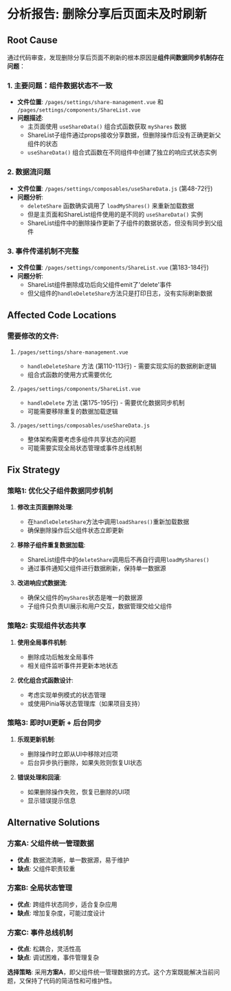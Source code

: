 # 分析报告: 删除分享后页面未及时刷新

## Root Cause

通过代码审查，发现删除分享后页面不刷新的根本原因是**组件间数据同步机制存在问题**：

### 1. 主要问题：组件数据状态不一致
- **文件位置**: `/pages/settings/share-management.vue` 和 `/pages/settings/components/ShareList.vue`
- **问题描述**: 
  - 主页面使用 `useShareData()` 组合式函数获取 `myShares` 数据
  - ShareList子组件通过props接收分享数据，但删除操作后没有正确更新父组件的状态
  - `useShareData()` 组合式函数在不同组件中创建了独立的响应式状态实例

### 2. 数据流问题
- **文件位置**: `/pages/settings/composables/useShareData.js` (第48-72行)
- **问题分析**:
  - `deleteShare` 函数确实调用了 `loadMyShares()` 来重新加载数据
  - 但是主页面和ShareList组件使用的是不同的 `useShareData()` 实例
  - ShareList组件中的删除操作更新了子组件的数据状态，但没有同步到父组件

### 3. 事件传递机制不完整
- **文件位置**: `/pages/settings/components/ShareList.vue` (第183-184行)
- **问题分析**:
  - ShareList组件删除成功后向父组件emit了'delete'事件
  - 但父组件的`handleDeleteShare`方法只是打印日志，没有实际刷新数据

## Affected Code Locations

### 需要修改的文件:
1. `/pages/settings/share-management.vue`
   - `handleDeleteShare` 方法 (第110-113行) - 需要实现实际的数据刷新逻辑
   - 组合式函数的使用方式需要优化

2. `/pages/settings/components/ShareList.vue`
   - `handleDelete` 方法 (第175-195行) - 需要优化数据同步机制
   - 可能需要移除重复的数据加载逻辑

3. `/pages/settings/composables/useShareData.js`
   - 整体架构需要考虑多组件共享状态的问题
   - 可能需要实现全局状态管理或事件总线机制

## Fix Strategy

### 策略1: 优化父子组件数据同步机制
1. **修改主页面删除处理**:
   - 在`handleDeleteShare`方法中调用`loadShares()`重新加载数据
   - 确保删除操作后父组件状态立即更新

2. **移除子组件重复数据加载**:
   - ShareList组件中的`deleteShare`调用后不再自行调用`loadMyShares()`
   - 通过事件通知父组件进行数据刷新，保持单一数据源

3. **改进响应式数据流**:
   - 确保父组件的`myShares`状态是唯一的数据源
   - 子组件只负责UI展示和用户交互，数据管理交给父组件

### 策略2: 实现组件状态共享
1. **使用全局事件机制**:
   - 删除成功后触发全局事件
   - 相关组件监听事件并更新本地状态

2. **优化组合式函数设计**:
   - 考虑实现单例模式的状态管理
   - 或使用Pinia等状态管理库（如果项目支持）

### 策略3: 即时UI更新 + 后台同步
1. **乐观更新机制**:
   - 删除操作时立即从UI中移除对应项
   - 后台异步执行删除，如果失败则恢复UI状态

2. **错误处理和回滚**:
   - 如果删除操作失败，恢复已删除的UI项
   - 显示错误提示信息

## Alternative Solutions

### 方案A: 父组件统一管理数据
- **优点**: 数据流清晰，单一数据源，易于维护
- **缺点**: 父组件职责较重

### 方案B: 全局状态管理
- **优点**: 跨组件状态同步，适合复杂应用
- **缺点**: 增加复杂度，可能过度设计

### 方案C: 事件总线机制
- **优点**: 松耦合，灵活性高
- **缺点**: 调试困难，事件管理复杂

**选择策略**: 采用**方案A**，即父组件统一管理数据的方式。这个方案既能解决当前问题，又保持了代码的简洁性和可维护性。